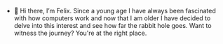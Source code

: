 - 👋 Hi there, I’m Felix. Since a young age I have always been fascinated with how computers work and now that I am older I have decided to delve into this interest and see how far the rabbit hole goes. Want to witness the journey? You're at the right place.

<!---
Felixsantana123/Felixsantana123 is a ✨ special ✨ repository because its `README.md` (this file) appears on your GitHub profile.
You can click the Preview link to take a look at your changes.
--->
